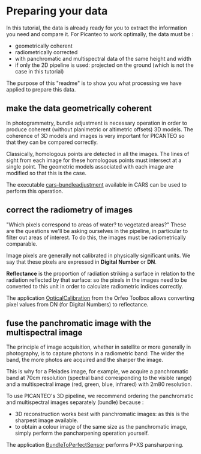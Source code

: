 # Preparing your data

In this tutorial, the data is already ready for you to extract the information you need and compare it. For Picanteo to work optimally, the data must be :
- geometrically coherent
- radiometrically corrected
- with panchromatic and multispectral data of the same height and width
- if only the 2D pipeline is used: projected on the ground (which is not the case in this tutorial)

The purpose of this "readme" is to show you what processing we have applied to prepare this data.

## make the data geometrically coherent

In photogrammetry, bundle adjustment is necessary operation in order to produce coherent (without planimetric or altimetric offsets) 3D models. The coherence of 3D models and images is very important for PICANTEO so that they can be compared correctly.

Classically, homologous points are detected in all the images. The lines of sight from each image for these homologous points must intersect at a single point. The geometric models associated with each image are modified so that this is the case.

The executable [cars-bundleadjustment](https://github.com/CNES/cars/blob/master/cars/bundleadjustment.py) available in CARS can be used to perform this operation.

## correct the radiometry of images

"Which pixels correspond to areas of water? to vegetated areas?" These are the questions we'll be asking ourselves in the pipeline, in particular to filter out areas of interest. To do this, the images must be radiometrically comparable.

Image pixels are generally not calibrated in physically significant units. We say that these pixels are expressed in **Digital Number** or **DN**.

**Reflectance** is the proportion of radiation striking a surface in relation to the radiation reflected by that surface: so the pixels in the images need to be converted to this unit in order to calculate radiometric indices correctly.

The application [OpticalCalibration](https://www.orfeo-toolbox.org/CookBook/Applications/app_OpticalCalibration.html
) from the Orfeo Toolbox allows converting pixel values from DN (for Digital Numbers) to reflectance.

## fuse the panchromatic image with the multispectral image

The principle of image acquisition, whether in satellite or more generally in photography, is to capture photons in a radiometric band: The wider the band, the more photos are acquired and the sharper the image. 

This is why for a Pleiades image, for example, we acquire a panchromatic band at 70cm resolution (spectral band corresponding to the visible range) and a multispectral image (red, green, blue, infrared) with 2m80 resolution.

To use PICANTEO's 3D pipeline, we recommend ordering the panchromatic and multispectral images separately (bundle) because :
- 3D reconstruction works best with panchromatic images: as this is the sharpest image available.
- to obtain a colour image of the same size as the panchromatic image, simply perform the pancharpening operation yourself.

The application [BundleToPerfectSensor](https://www.orfeo-toolbox.org/CookBook/Applications/app_BundleToPerfectSensor.html) performs P+XS pansharpening. 